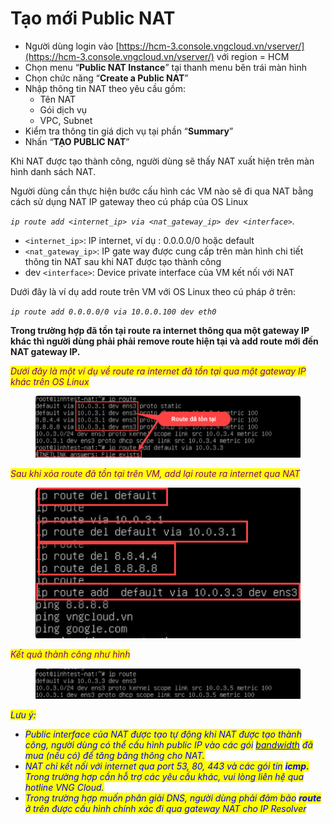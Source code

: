 # Tạo mới Public NAT

* Người dùng login vào [https://hcm-3.console.vngcloud.vn/vserver/](https://hcm-3.console.vngcloud.vn/vserver/) với region = HCM
* Chọn menu “**Public NAT Instance**” tại thanh menu bên trái màn hình
* Chọn chức năng “**Create a Public NAT**”
* Nhập thông tin NAT theo yêu cầu gồm:
  * Tên NAT
  * Gói dịch vụ
  * VPC, Subnet
* Kiểm tra thông tin giá dịch vụ tại phần “**Summary**”
* &#x20;Nhấn “**TẠO PUBLIC NAT**”

Khi NAT được tạo thành công, người dùng sẽ thấy NAT xuất hiện trên màn hình danh sách NAT.

Người dùng cần thực hiện bước cấu hình các VM nào sẽ đi qua NAT bằng cách sử dụng NAT IP gateway theo cú pháp của OS Linux

_`ip route add <internet_ip> via <nat_gateway_ip> dev <interface>`._

* `<internet_ip>`: IP internet, ví dụ : 0.0.0.0/0 hoặc default
* `<nat_gateway_ip>`: IP gate way được cung cấp trên màn hình chi tiết thông tin NAT sau khi NAT được tạo thành công
* dev `<interface>`: Device private interface của VM kết nối với NAT&#x20;

Dưới đây là ví dụ add route trên VM với OS Linux theo cú pháp ở trên:&#x20;

_`ip route add 0.0.0.0/0 via 10.0.0.100 dev eth0`_

**Trong trường hợp đã tồn tại route ra internet thông qua một gateway IP khác thì người dùng phải phải remove route hiện tại và add route mới đến NAT gateway IP.**&#x20;

_<mark style="color:purple;">Dưới đây là một ví dụ về route ra internet đã tồn tại qua một gateway IP khác trên OS Linux</mark>_

<figure><img src="../../.gitbook/assets/image (712).png" alt=""><figcaption></figcaption></figure>

_<mark style="color:purple;">Sau khi xóa route đã tồn tại trên VM, add lại route ra internet qua NAT</mark>_

<figure><img src="../../.gitbook/assets/image (708).png" alt=""><figcaption></figcaption></figure>

_<mark style="color:purple;">Kết quả thành công như hình</mark>_

<figure><img src="../../.gitbook/assets/image (709).png" alt=""><figcaption></figcaption></figure>

_<mark style="color:blue;">Lưu ý:</mark>_

* _<mark style="color:blue;">Public interface của NAT được tạo tự động khi NAT được tạo thành công, người dùng có thể cấu hình public IP vào các gói</mark>_ [_<mark style="color:blue;">bandwidth</mark>_](https://docs.vngcloud.vn/vng-cloud-document/v/vn/vserver/compute-hcm03-1a/network/bandwidth-hcm-03/dich-vu-datatransfers-bandwidth) _<mark style="color:blue;">đã mua (nếu có) để tăng băng thông cho NAT.</mark>_
* _<mark style="color:blue;">NAT chỉ kết nối với internet qua port 53, 80, 443 và các gói tin</mark> <mark style="color:blue;"></mark><mark style="color:blue;">**icmp.**</mark> <mark style="color:blue;"></mark><mark style="color:blue;">Trong trường hợp cần hỗ trợ các yêu cầu khác, vui lòng liên hệ qua hotline VNG Cloud.</mark>_
* _<mark style="color:blue;">Trong trường hợp muốn phân giải DNS, người dùng phải đảm bảo</mark> <mark style="color:blue;"></mark><mark style="color:blue;">**route**</mark> <mark style="color:blue;"></mark><mark style="color:blue;">ở trên được cấu hình chính xác đi qua gateway NAT cho IP Resolver</mark>_

